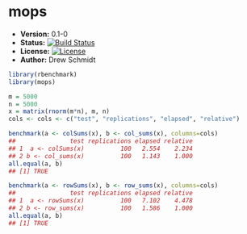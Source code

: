 # mops

* **Version:** 0.1-0
* **Status:** [![Build Status](https://travis-ci.org/wrathematics/mops.png)](https://travis-ci.org/wrathematics/mops)
* **License:** [![License](http://img.shields.io/badge/license-BSD%202--Clause-orange.svg?style=flat)](http://opensource.org/licenses/BSD-2-Clause)
* **Author:** Drew Schmidt



```r
library(rbenchmark)
library(mops)

m = 5000
n = 5000
x = matrix(rnorm(m*n), m, n)
cols <- cols <- c("test", "replications", "elapsed", "relative")

benchmark(a <- colSums(x), b <- col_sums(x), columns=cols)
##               test replications elapsed relative
## 1  a <- colSums(x)          100   2.554    2.234
## 2 b <- col_sums(x)          100   1.143    1.000
all.equal(a, b)
## [1] TRUE

benchmark(a <- rowSums(x), b <- row_sums(x), columns=cols)
##               test replications elapsed relative
## 1  a <- rowSums(x)          100   7.102    4.478
## 2 b <- row_sums(x)          100   1.586    1.000
all.equal(a, b)
## [1] TRUE
```
